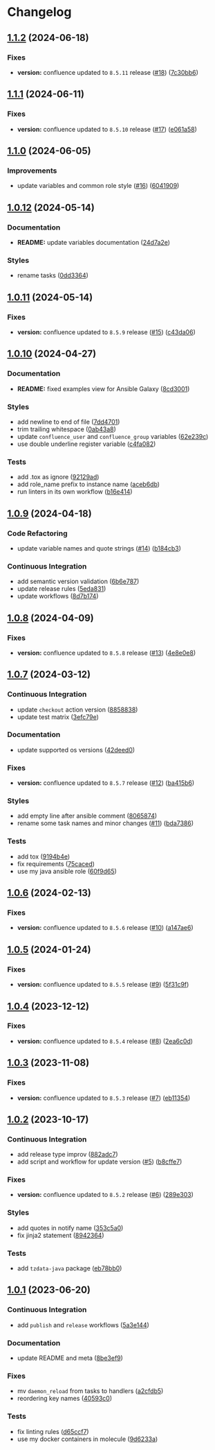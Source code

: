 # Changelog

## [1.1.2](https://github.com/antmelekhin/ansible-role-confluence/compare/v1.1.1...v1.1.2) (2024-06-18)


### Fixes

* **version:** confluence updated to `8.5.11` release ([#18](https://github.com/antmelekhin/ansible-role-confluence/issues/18)) ([7c30bb6](https://github.com/antmelekhin/ansible-role-confluence/commit/7c30bb6e8c734d2f5369a10e979a4b13a263f155))

## [1.1.1](https://github.com/antmelekhin/ansible-role-confluence/compare/v1.1.0...v1.1.1) (2024-06-11)


### Fixes

* **version:** confluence updated to `8.5.10` release ([#17](https://github.com/antmelekhin/ansible-role-confluence/issues/17)) ([e061a58](https://github.com/antmelekhin/ansible-role-confluence/commit/e061a5861a190a6cfe75153c0a082cf297d4a464))

## [1.1.0](https://github.com/antmelekhin/ansible-role-confluence/compare/v1.0.12...v1.1.0) (2024-06-05)


### Improvements

* update variables and common role style ([#16](https://github.com/antmelekhin/ansible-role-confluence/issues/16)) ([6041909](https://github.com/antmelekhin/ansible-role-confluence/commit/6041909dceea157da18245484d00c8e9992b3185))

## [1.0.12](https://github.com/antmelekhin/ansible-role-confluence/compare/v1.0.11...v1.0.12) (2024-05-14)


### Documentation

* **README:** update variables documentation ([24d7a2e](https://github.com/antmelekhin/ansible-role-confluence/commit/24d7a2eca95b275058cf8b3412c2aff1c8dede51))


### Styles

* rename tasks ([0dd3364](https://github.com/antmelekhin/ansible-role-confluence/commit/0dd3364cc8efb59ecd9cf80461333464dba738cc))

## [1.0.11](https://github.com/antmelekhin/ansible-role-confluence/compare/v1.0.10...v1.0.11) (2024-05-14)


### Fixes

* **version:** confluence updated to `8.5.9` release ([#15](https://github.com/antmelekhin/ansible-role-confluence/issues/15)) ([c43da06](https://github.com/antmelekhin/ansible-role-confluence/commit/c43da068ce11af26ea6fe8e4dbfe5cb1aef964f9))

## [1.0.10](https://github.com/antmelekhin/ansible-role-confluence/compare/v1.0.9...v1.0.10) (2024-04-27)


### Documentation

* **README:** fixed examples view for Ansible Galaxy ([8cd3001](https://github.com/antmelekhin/ansible-role-confluence/commit/8cd30016a21ae600f6a1f03594c344464fcbccb3))


### Styles

* add newline to end of file ([7dd4701](https://github.com/antmelekhin/ansible-role-confluence/commit/7dd4701bac695263133bbda828b2c3a136b15d5a))
* trim trailing whitespace ([0ab43a8](https://github.com/antmelekhin/ansible-role-confluence/commit/0ab43a88c68b530e7883d645396d3e5296b6973d))
* update `confluence_user` and `confluence_group` variables ([62e239c](https://github.com/antmelekhin/ansible-role-confluence/commit/62e239c9cd36bd20d91038b152845d80dadea0b5))
* use double underline register variable ([c4fa082](https://github.com/antmelekhin/ansible-role-confluence/commit/c4fa0828372cd23ff33bc044d5fca433dfb5900b))


### Tests

* add .tox as ignore ([92129ad](https://github.com/antmelekhin/ansible-role-confluence/commit/92129ad9f02c04569039e9b06f4f48e639f4878c))
* add role_name prefix to instance name ([aceb6db](https://github.com/antmelekhin/ansible-role-confluence/commit/aceb6db343706b2fa140a8dc4df19fc6b6f56c6d))
* run linters in its own workflow ([b16e414](https://github.com/antmelekhin/ansible-role-confluence/commit/b16e4140ed24bb04d6976a61dcf489b93941198c))

## [1.0.9](https://github.com/antmelekhin/ansible-role-confluence/compare/v1.0.8...v1.0.9) (2024-04-18)


### Code Refactoring

* update variable names and quote strings ([#14](https://github.com/antmelekhin/ansible-role-confluence/issues/14)) ([b184cb3](https://github.com/antmelekhin/ansible-role-confluence/commit/b184cb395a5eaa307db4d0cfa59546589901c8b1))


### Continuous Integration

* add semantic version validation ([6b6e787](https://github.com/antmelekhin/ansible-role-confluence/commit/6b6e78793147286b49ec1aaa7fc7b0071151347b))
* update release rules ([5eda831](https://github.com/antmelekhin/ansible-role-confluence/commit/5eda831c1d8ea0341811b28c4ecfb35b83a3d3e1))
* update workflows ([8d7b174](https://github.com/antmelekhin/ansible-role-confluence/commit/8d7b17465062d224e926b280737dec8ccf6f0fba))

## [1.0.8](https://github.com/antmelekhin/ansible-role-confluence/compare/v1.0.7...v1.0.8) (2024-04-09)


### Fixes

* **version:** confluence updated to `8.5.8` release ([#13](https://github.com/antmelekhin/ansible-role-confluence/issues/13)) ([4e8e0e8](https://github.com/antmelekhin/ansible-role-confluence/commit/4e8e0e83dfdc874a0a7c41ec44035b2b91921345))

## [1.0.7](https://github.com/antmelekhin/ansible-role-confluence/compare/v1.0.6...v1.0.7) (2024-03-12)


### Continuous Integration

* update `checkout` action version ([8858838](https://github.com/antmelekhin/ansible-role-confluence/commit/885883840a0944f8c98cb6bbd6c429d2feffb17a))
* update test matrix ([3efc79e](https://github.com/antmelekhin/ansible-role-confluence/commit/3efc79eaaa1d1db98c996d78caa933548c05f373))


### Documentation

* update supported os versions ([42deed0](https://github.com/antmelekhin/ansible-role-confluence/commit/42deed090f680f2436f6f6684fad16b6ba228233))


### Fixes

* **version:** confluence updated to `8.5.7` release ([#12](https://github.com/antmelekhin/ansible-role-confluence/issues/12)) ([ba415b6](https://github.com/antmelekhin/ansible-role-confluence/commit/ba415b6d5add5a0deb80a3de6d3aa2a187d0c13a))


### Styles

* add empty line after ansible comment ([8065874](https://github.com/antmelekhin/ansible-role-confluence/commit/8065874ed04586edb2b342a64d12103527679521))
* rename some task names and minor changes ([#11](https://github.com/antmelekhin/ansible-role-confluence/issues/11)) ([bda7386](https://github.com/antmelekhin/ansible-role-confluence/commit/bda73860076c89fd6ebe7f22b62badbb414695dd))


### Tests

* add tox ([9194b4e](https://github.com/antmelekhin/ansible-role-confluence/commit/9194b4eb2c0a4a0f0c483c0dbcc759ef08e529be))
* fix requirements ([75caced](https://github.com/antmelekhin/ansible-role-confluence/commit/75cacedc1569475173838d739e52fcd62cde25dd))
* use my java ansible role ([60f9d65](https://github.com/antmelekhin/ansible-role-confluence/commit/60f9d6550eac4945bde45280547cd94ea9480bb4))

## [1.0.6](https://github.com/antmelekhin/ansible-role-confluence/compare/v1.0.5...v1.0.6) (2024-02-13)


### Fixes

* **version:** confluence updated to `8.5.6` release ([#10](https://github.com/antmelekhin/ansible-role-confluence/issues/10)) ([a147ae6](https://github.com/antmelekhin/ansible-role-confluence/commit/a147ae61076ef51a9f6971a329ae75aab12ebb80))

## [1.0.5](https://github.com/antmelekhin/ansible-role-confluence/compare/v1.0.4...v1.0.5) (2024-01-24)


### Fixes

* **version:** confluence updated to `8.5.5` release ([#9](https://github.com/antmelekhin/ansible-role-confluence/issues/9)) ([5f31c9f](https://github.com/antmelekhin/ansible-role-confluence/commit/5f31c9f437a0cb9e1922a49b63dfff1f2f023a5b))

## [1.0.4](https://github.com/antmelekhin/ansible-role-confluence/compare/v1.0.3...v1.0.4) (2023-12-12)


### Fixes

* **version:** confluence updated to `8.5.4` release ([#8](https://github.com/antmelekhin/ansible-role-confluence/issues/8)) ([2ea6c0d](https://github.com/antmelekhin/ansible-role-confluence/commit/2ea6c0d892cc21ed96b45765c9093875d7cb39f4))

## [1.0.3](https://github.com/antmelekhin/ansible-role-confluence/compare/v1.0.2...v1.0.3) (2023-11-08)


### Fixes

* **version:** confluence updated to `8.5.3` release ([#7](https://github.com/antmelekhin/ansible-role-confluence/issues/7)) ([eb11354](https://github.com/antmelekhin/ansible-role-confluence/commit/eb113546032e6dafd79ccc5dba48d0a01aa2f0cc))

## [1.0.2](https://github.com/antmelekhin/ansible-role-confluence/compare/v1.0.1...v1.0.2) (2023-10-17)


### Continuous Integration

* add release type improv ([882adc7](https://github.com/antmelekhin/ansible-role-confluence/commit/882adc79aba47dea73b3aabb3452840875afb4d2))
* add script and workflow for update version ([#5](https://github.com/antmelekhin/ansible-role-confluence/issues/5)) ([b8cffe7](https://github.com/antmelekhin/ansible-role-confluence/commit/b8cffe7203584b716e3048d6030406374ad3db9e))


### Fixes

* **version:** confluence updated to `8.5.2` release ([#6](https://github.com/antmelekhin/ansible-role-confluence/issues/6)) ([289e303](https://github.com/antmelekhin/ansible-role-confluence/commit/289e30390f82a5e4d383c559e773d681b32b6854))


### Styles

* add quotes in notify name ([353c5a0](https://github.com/antmelekhin/ansible-role-confluence/commit/353c5a088214746edf4140562495271c4b34959b))
* fix jinja2 statement ([8942364](https://github.com/antmelekhin/ansible-role-confluence/commit/8942364c56ae81921c997561a88dbde89e5a03da))


### Tests

* add `tzdata-java` package ([eb78bb0](https://github.com/antmelekhin/ansible-role-confluence/commit/eb78bb0b1f32cd4562219f17eff57cea6b6c2def))

## [1.0.1](https://github.com/antmelekhin/ansible-role-confluence/compare/v1.0.0...v1.0.1) (2023-06-20)


### Continuous Integration

* add `publish` and `release` workflows ([5a3e144](https://github.com/antmelekhin/ansible-role-confluence/commit/5a3e144e44ad6ab255606ff486bb955f063043d7))


### Documentation

* update README and meta ([8be3ef9](https://github.com/antmelekhin/ansible-role-confluence/commit/8be3ef98ee5e09c7241fc2a383bd443974154351))


### Fixes

* mv `daemon_reload` from tasks to handlers ([a2cfdb5](https://github.com/antmelekhin/ansible-role-confluence/commit/a2cfdb588908df1caa687e47c06e382a36f3bcf1))
* reordering key names ([40593c0](https://github.com/antmelekhin/ansible-role-confluence/commit/40593c05c226d8b1e78f8a5706dcdeeac380d5cc))


### Tests

* fix linting rules ([d65ccf7](https://github.com/antmelekhin/ansible-role-confluence/commit/d65ccf7c585c171dc2f56ad5ad5f80ddc2056197))
* use my docker containers in molecule ([9d6233a](https://github.com/antmelekhin/ansible-role-confluence/commit/9d6233ac7ba9a77837ebfc0de69b812588a9c823))
